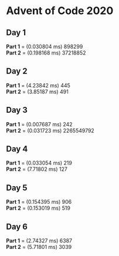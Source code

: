 # Advent of Code 2020

## Day 1
**Part 1** = (0.030804 ms) 898299 <br />
**Part 2** = (0.198168 ms) 37218852 <br />

## Day 2
**Part 1** = (4.23842 ms) 445 <br />
**Part 2** = (3.85187 ms) 491 <br />

## Day 3
**Part 1** = (0.007687 ms) 242 <br />
**Part 2** = (0.031723 ms) 2265549792 <br />

## Day 4
**Part 1** = (0.033054 ms) 219 <br />
**Part 2** = (7.71802 ms) 127 <br />

## Day 5
**Part 1** = (0.154395 ms) 906 <br />
**Part 2** = (0.153019 ms) 519 <br />

## Day 6
**Part 1** = (2.74327 ms) 6387 <br />
**Part 2** = (5.71801 ms) 3039 <br />

